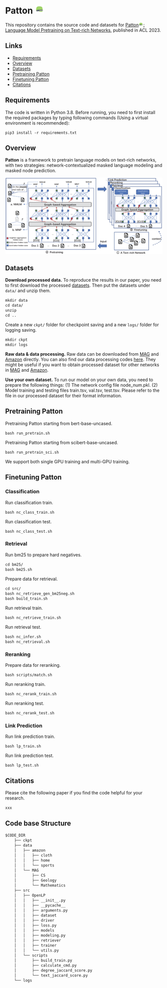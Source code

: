 <!-- # Patton<img src="figure/patton.svg" width="30" height="30" />: Language Model Pretraining on Text-rich Networks -->
# Patton <img src="figure/patton.svg" width="30" height="30" />

This repository contains the source code and datasets for [Patton<img src="figure/patton.svg" width="15" height="15" />: Language Model Pretraining on Text-rich Networks](), published in ACL 2023.

## Links

- [Requirements](#Requirements)
- [Overview](#Overview)
- [Datasets](#Datasets)
- [Pretraining Patton](#Pretraining-Patton)
- [Finetuning Patton](#Finetuning-Patton)
- [Citations](#Citations)

## Requirements

The code is written in Python 3.8. Before running, you need to first install the required packages by typing following commands (Using a virtual environment is recommended):

```
pip3 install -r requirements.txt
```

## Overview
**Patton** is a framework to pretrain language models on text-rich networks, with two strategies: network-contextualized masked language modeling and masked node prediction.

<p align="center">
  <img src="figure/Patton.png" width="600px"/>
</p>

## Datasets
**Download processed data.** To reproduce the results in our paper, you need to first download the processed [datasets](). Then put the datasets under ```data/``` and unzip them.
```
mkdir data
cd data/
unzip
cd ..
```

Create a new ```ckpt/``` folder for checkpoint saving and a new ```logs/``` folder for logging saving.
```
mkdir ckpt
mkdir logs
```


**Raw data & data processing.** Raw data can be downloaded from [MAG](https://zenodo.org/record/7611544) and [Amazon](http://jmcauley.ucsd.edu/data/amazon/links.html) directly. You can also find our data processing codes [here](). They might be useful if you want to obtain processed dataset for other networks in [MAG](https://zenodo.org/record/7611544) and [Amazon](http://jmcauley.ucsd.edu/data/amazon/links.html).

**Use your own dataset.** To run our model on your own data, you need to prepare the following things: (1) The network config file node_num.pkl. (2) Model training and testing files train.tsv, val.tsv, test.tsv. Please refer to the file in our processed dataset for their format information.

<!-- ### Data Processing
1. Run the cells in data_process/process_amazon.ipynb and data_process/process_mag.ipynb for amazon domain network and MAG domain network respectively.
2. Tokenize the text in train/val/test.
```
cd src/scripts
bash build_train.sh
``` -->

## Pretraining Patton
Pretraining Patton starting from bert-base-uncased.
```
bash run_pretrain.sh
```
Pretraining Patton starting from scibert-base-uncased.
```
bash run_pretrain_sci.sh
```

We support both single GPU training and multi-GPU training.

## Finetuning Patton

### Classification
Run classification train.
```
bash nc_class_train.sh
```

Run classification test.
```
bash nc_class_test.sh
```


### Retrieval
Run bm25 to prepare hard negatives.
```
cd bm25/
bash bm25.sh
```

Prepare data for retrieval.
```
cd src/
bash nc_retrieve_gen_bm25neg.sh
bash build_train.sh
```

Run retrieval train.
```
bash nc_retrieve_train.sh
```

Run retrieval test.
```
bash nc_infer.sh
bash nc_retrieval.sh
```

### Reranking
Prepare data for reranking.
```
bash scripts/match.sh
```

Run reranking train.
```
bash nc_rerank_train.sh
```

Run reranking test.
```
bash nc_rerank_test.sh
```

### Link Prediction
Run link prediction train.
```
bash lp_train.sh
```

Run link prediction test.
```
bash lp_test.sh
```

## Citations

Please cite the following paper if you find the code helpful for your research.
```
xxx
```


## Code base Structure
```
$CODE_DIR
    ├── ckpt
    ├── data
    │   ├── amazon
    │   │   ├── cloth
    │   │   ├── home
    │   │   └── sports
    │   └── MAG
    │       ├── CS
    │       ├── Geology
    │       └── Mathematics
    ├── src
    │   ├── OpenLP
    │   │   ├── __init__.py
    │   │   ├── __pycache__
    │   │   ├── arguments.py
    │   │   ├── dataset
    │   │   ├── driver
    │   │   ├── loss.py
    │   │   ├── models
    │   │   ├── modeling.py
    │   │   ├── retriever
    │   │   ├── trainer
    │   │   └── utils.py
    │   └── scripts
    │       ├── build_train.py
    │       ├── calculate_cmd.py
    │       ├── degree_jaccard_score.py
    │       └── text_jaccard_score.py
    └── logs
```